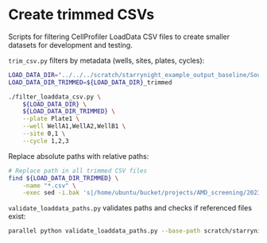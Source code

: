 # Create trimmed CSVs

Scripts for filtering CellProfiler LoadData CSV files to create smaller datasets for development and testing.

`trim_csv.py` filters by metadata (wells, sites, plates, cycles):

```bash
LOAD_DATA_DIR="../../../scratch/starrynight_example_output_baseline/Source1/workspace/load_data_csv/Batch1/Plate1"
LOAD_DATA_DIR_TRIMMED=${LOAD_DATA_DIR}_trimmed

./filter_loaddata_csv.py \
    ${LOAD_DATA_DIR} \
    ${LOAD_DATA_DIR_TRIMMED} \
    --plate Plate1 \
    --well WellA1,WellA2,WellB1 \
    --site 0,1 \
    --cycle 1,2,3
```

Replace absolute paths with relative paths:

```bash
# Replace path in all trimmed CSV files
find ${LOAD_DATA_DIR_TRIMMED} \
    -name "*.csv" \
    -exec sed -i.bak 's|/home/ubuntu/bucket/projects/AMD_screening/20231011_batch_1/|Source1/Batch1/|g' {} \; -exec rm {}.bak \;
```

`validate_loaddata_paths.py` validates paths and checks if referenced files exist:

```bash
parallel python validate_loaddata_paths.py --base-path scratch/starrynight_example_output_baseline/ scratch/starrynight_example_output_baseline/Source1/workspace/load_data_csv/Batch1/Plate1_trimmed/load_data_pipeline{}.csv ::: 1 2 3 5 6 7 9
```
